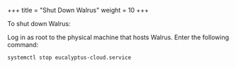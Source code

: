 +++
title = "Shut Down Walrus"
weight = 10
+++

To shut down Walrus: 

Log in as root to the physical machine that hosts Walrus. Enter the following command: 

    systemctl stop eucalyptus-cloud.service

